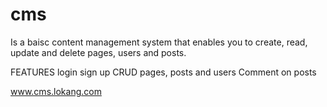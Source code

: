 # cms
Is a baisc content management system that enables you to create, read, update and delete pages, users and posts.

FEATURES
login
sign up
CRUD pages, posts and users
Comment on posts

www.cms.lokang.com
